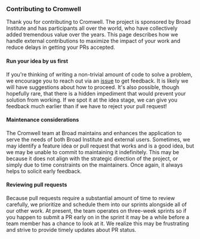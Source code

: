 ### Contributing to Cromwell

Thank you for contributing to Cromwell. The project is sponsored by Broad Institute and has participants all over the world, who have collectively added tremendous value over the years. This page describes how we handle external contributions to maximize the impact of your work and reduce delays in getting your PRs accepted.

#### Run your idea by us first
If you're thinking of writing a non-trivial amount of code to solve a problem, we encourage you to reach out via an [issue](https://github.com/broadinstitute/cromwell/issues/new) to get feedback. It is likely we will have suggestions about how to proceed. It's also possible, though hopefully rare, that there is a hidden impediment that would prevent your solution from working. If we spot it at the idea stage, we can give you feedback much earlier than if we have to reject your pull request!

#### Maintenance considerations
The Cromwell team at Broad maintains and enhances the application to serve the needs of both Broad Institute and external users. Sometimes, we may identify a feature idea or pull request that works and is a good idea, but we may be unable to commit to maintaining it indefinitely. This may be because it does not align with the strategic direction of the project, or simply due to time constraints on the maintainers. Once again, it always helps to solicit early feedback.

#### Reviewing pull requests
Because pull requests require a substantial amount of time to review carefully, we prioritize and schedule them into our sprints alongside all of our other work. At present, the team operates on three-week sprints so if you happen to submit a PR early on in the sprint it may be a while before a team member has a chance to look at it. We realize this may be frustrating and strive to provide timely updates about PR status.
